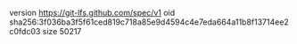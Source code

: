 version https://git-lfs.github.com/spec/v1
oid sha256:3f036ba3f5f61ced819c718a85e9d4594c4e7eda664a11b8f13714ee2c0fdc03
size 50217
